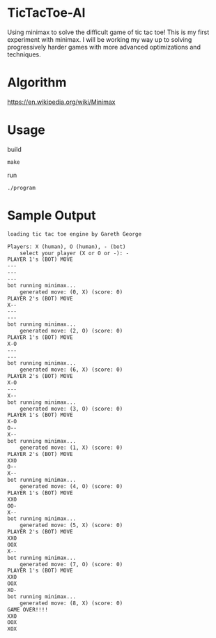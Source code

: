 # TicTacToe-AI
Using minimax to solve the difficult game of tic tac toe!
This is my first experiment with minimax. I will be working my way up to solving progressively harder games with more advanced optimizations and techniques.

# Algorithm
https://en.wikipedia.org/wiki/Minimax

# Usage
build
```
make
```
run
```
./program
```

# Sample Output
```txt
loading tic tac toe engine by Gareth George

Players: X (human), O (human), - (bot)
	select your player (X or O or -): -
PLAYER 1's (BOT) MOVE
---
---
---
bot running minimax...
	generated move: (0, X) (score: 0)
PLAYER 2's (BOT) MOVE
X--
---
---
bot running minimax...
	generated move: (2, O) (score: 0)
PLAYER 1's (BOT) MOVE
X-O
---
---
bot running minimax...
	generated move: (6, X) (score: 0)
PLAYER 2's (BOT) MOVE
X-O
---
X--
bot running minimax...
	generated move: (3, O) (score: 0)
PLAYER 1's (BOT) MOVE
X-O
O--
X--
bot running minimax...
	generated move: (1, X) (score: 0)
PLAYER 2's (BOT) MOVE
XXO
O--
X--
bot running minimax...
	generated move: (4, O) (score: 0)
PLAYER 1's (BOT) MOVE
XXO
OO-
X--
bot running minimax...
	generated move: (5, X) (score: 0)
PLAYER 2's (BOT) MOVE
XXO
OOX
X--
bot running minimax...
	generated move: (7, O) (score: 0)
PLAYER 1's (BOT) MOVE
XXO
OOX
XO-
bot running minimax...
	generated move: (8, X) (score: 0)
GAME OVER!!!!
XXO
OOX
XOX
```

